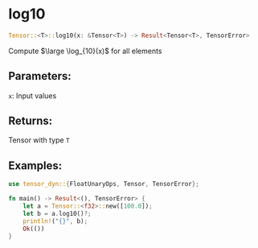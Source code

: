 # log10
```rust
Tensor::<T>::log10(x: &Tensor<T>) -> Result<Tensor<T>, TensorError>
```
Compute $\large \log_{10}(x)$ for all elements

## Parameters:
`x`: Input values

## Returns:
Tensor with type `T`

## Examples:
```rust
use tensor_dyn::{FloatUnaryOps, Tensor, TensorError};

fn main() -> Result<(), TensorError> {
    let a = Tensor::<f32>::new([100.0]);
    let b = a.log10()?;
    println!("{}", b);
    Ok(())
}
```